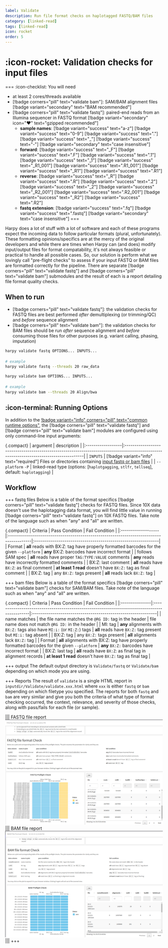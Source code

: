 ```yaml
---
label: Validate
description: Run file format checks on haplotagged FASTQ/BAM files
category: [linked-read]
tags: [linked-read]
icon: rocket
order: 5
---
```


# :icon-rocket: Validation checks for input files

===  :icon-checklist: You will need
- at least 2 cores/threads available
- [!badge corners="pill" text="validate bam"]: SAM/BAM alignment files [!badge variant="secondary" text="BAM recommended"]
- [!badge corners="pill" text="validate fastq"]: paired-end reads from an Illumina sequencer in FASTQ format [!badge variant="secondary" icon=":heart:" text="gzipped recommended"]
    - **sample names**: [!badge variant="success" text="a-z"] [!badge variant="success" text="0-9"] [!badge variant="success" text="."] [!badge variant="success" text="_"] [!badge variant="success" text="-"] [!badge variant="secondary" text="case insensitive"]
    - **forward**: [!badge variant="success" text="_F"] [!badge variant="success" text=".F"] [!badge variant="success" text=".1"] [!badge variant="success" text="_1"] [!badge variant="success" text="_R1_001"] [!badge variant="success" text=".R1_001"] [!badge variant="success" text="_R1"] [!badge variant="success" text=".R1"] 
    - **reverse**: [!badge variant="success" text="_R"] [!badge variant="success" text=".R"] [!badge variant="success" text=".2"] [!badge variant="success" text="_2"] [!badge variant="success" text="_R2_001"] [!badge variant="success" text=".R2_001"] [!badge variant="success" text="_R2"] [!badge variant="success" text=".R2"] 
    - **fastq extension**: [!badge variant="success" text=".fq"] [!badge variant="success" text=".fastq"] [!badge variant="secondary" text="case insensitive"]
===

Harpy does a lot of stuff with a lot of software and each of these programs expect the incoming data to follow particular formats (plural, unfortunately).
These formatting opinions/specifics are at the mercy of the original developers and while there are times when Harpy can (and does)
modify input/output files for format compatability, it's not always feasible or practical to handle all possible cases. So, our
solution is perform what we lovingly call "pre-flight checks" to assess if your input FASTQ or BAM files are formatted correctly
for the pipeline. There are separate [!badge corners="pill" text="validate fastq"] and [!badge corners="pill" text="validate bam"] submodules and the result of each is a report detailing file format quality checks. 

## When to run
- [!badge corners="pill" text="validate fastq"]: the validation checks for FASTQ files are best performed _after_ demultiplexing (or trimming/QC) and _before_ sequence alignment
- [!badge corners="pill" text="validate bam"]: the validation checks for BAM files should be run _after_ sequence alignment and _before_ consuming those files for other purposes
(e.g. variant calling, phasing, imputation)


```bash fastq usage and example
harpy validate fastq OPTIONS... INPUTS...

# example 
harpy validate fastq --threads 20 raw_data
```

```bash bam usage and example
harpy validate bam OPTIONS... INPUTS...

# example
harpy validate bam --threads 20 Align/bwa
```

## :icon-terminal: Running Options
In addition to the [!badge variant="info" corners="pill" text="common runtime options"](/Getting_Started/common_options.md), the [!badge corners="pill" text="validate fastq"] and [!badge corners="pill" text="validate bam"] modules are configured using only command-line input arguments:

{.compact}
| argument          | description                                                                                                                            |
|:------------------|:---------------------------------------------------------------------------------------------------------------------------------------|
| `INPUTS`          | [!badge variant="info" text="required"] Files or directories containing [input fastq or bam files](/Getting_Started/common_options.md#input-arguments) |
| `--platform` `-P` | linked-read type (options: [`haplotgagging`, `stlfr`, `tellseq`], default: `haplotagging`)                                             |

## Workflow

+++ fastq files
Below is a table of the format specifics [!badge corners="pill" text="validate fastq"] checks for FASTQ files. Since 10X data doesn't use
the haplotagging data format, you will find little value in running [!badge corners="pill" text="validate fastq"] on 10X FASTQ files. Take note
of the language such as when "any" and "all" are written.

{.compact}
 | Criteria           | Pass Condition                                                                           | Fail Condition                                                |
 |:-------------------|:-----------------------------------------------------------------------------------------|:--------------------------------------------------------------|
 | Format             | **all** reads with BX:Z: tag have properly formatted barcodes for the given `--platform` | **any** BX:Z: barcodes have incorrect format                  |
 | follows SAM spec   | **all** reads have proper `TAG:TYPE:VALUE` comments                                      | **any** reads have incorrectly formatted comments             |
 | BX:Z: last comment | **all** reads have `BX:Z`: as final comment                                              | **at least 1 read** doesn't have `BX:Z:` tag as final comment |
 | BX:Z: tag          | any `BX:Z:` tags present                                                                 | **all** reads lack `BX:Z:` tag                                |

+++ bam files
Below is a table of the format specifics [!badge corners="pill" text="validate bam"] checks for SAM/BAM files. Take note
of the language such as when "any" and "all" are written.

{.compact}
| Criteria       | Pass Condition                                                                                | Fail Condition                                                |
|:---------------|:----------------------------------------------------------------------------------------------|:--------------------------------------------------------------|
| name matches   | the file name matches the `@RG ID:` tag in the header                                         | file name does not match `@RG ID:` in the header              |
| MI: tag        | **any** alignments with `BX:Z:` tags also have `MI:i:` (or `MI:Z:`) tags                      | **all** reads have `BX:Z:` tag present but `MI:i:` tag absent |
| BX:Z: tag      | any `BX:Z:` tags present                                                                      | **all** alignments lack `BX:Z:` tag                           |
| Format         | **all** alignments with BX:Z: tag have properly formatted barcodes for the given `--platform` | **any** `BX:Z:` barcodes have incorrect format                |
| BX:Z: last tag | **all** reads have `BX:Z`: as final tag in alignment records                                  | **at least 1 read** doesn't have `BX:Z:` tag as final tag     |

+++ output
The default output directory is `Validate/fastq` or `Validate/bam` depending on which mode you are using.

+++ Reports
The result of `validate` is a single HTML report in `inputdir/Validate/validate.xxx.html` where `xxx` is either `fastq` or `bam`
depending on which filetype you specified. The reports for both `fastq` and `bam` are very similar and give you both the
criteria of what type of format checking occurred, the context, relevance, and severity of those checks, along with pass/fails for each
file (or sample).

||| FASTQ file report
![Validate/validate.fastq.html](/static/report_preflightfastq.png)
||| BAM file report
![Validate/validate.bam.html](/static/report_preflightbam.png)
|||
+++
